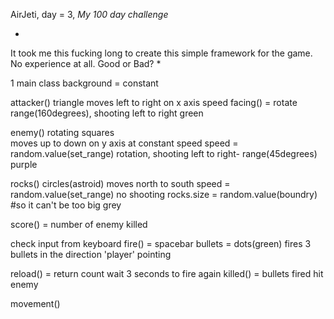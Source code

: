 AirJeti, day = 3, *My 100 day challenge* 

*
It took me this fucking long to create this simple framework for the game.
No experience at all.  Good or Bad?
*



1 main class
background = constant 

attacker()
	triangle
	moves left to right on x axis
		speed
	facing() = rotate range(160degrees), shooting left to right
	green

enemy()
	rotating squares	
	moves up to down on y axis at constant speed
		speed = random.value(set_range) 
	rotation, shooting left to right- range(45degrees)
	purple

rocks()
	circles(astroid)
	moves north to south
		speed = random.value(set_range)
	no shooting
	rocks.size = random.value(boundry) #so it can't be too big
	grey

score() = number of enemy killed

check input from keyboard
fire() = spacebar
	bullets = dots(green)
	fires 3 bullets in the direction 'player' pointing

reload() = return count
	wait 3 seconds to fire again
	killed() = bullets fired hit enemy

movement()
	

